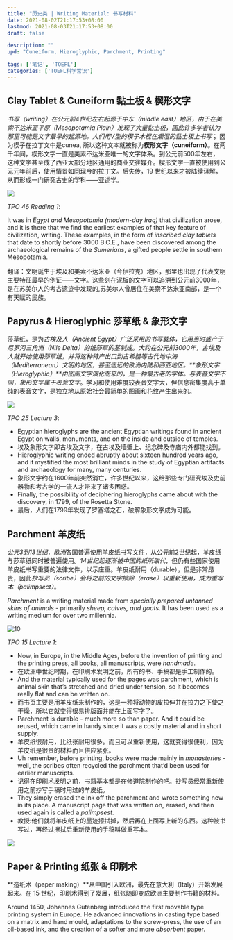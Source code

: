 ```yaml
---
title: "历史类 | Writing Material: 书写材料"
date: 2021-08-02T21:17:53+08:00
lastmod: 2021-08-03T21:17:53+08:00
draft: false

description: ""
upd: "Cuneiform, Hieroglyphic, Parchment, Printing"

tags: ['笔记', 'TOEFL']
categories: ['TOEFL科学常识']
---
```


<!--more-->

## Clay Tablet & Cuneiform 黏土板 & 楔形文字

*书写（writing）*在公元前4世纪左右起源于*中东（middle east）*地区，由于在*美索不达米亚平原（Mesopotamia Plain）*发现了大量黏土板，因此许多学者认为那里可能是文字最早的起源地。人们用V型的楔子木棍在潮湿的*黏土板上书写*； 因为楔子在拉丁文中是cunea, 所以这种文本就被称为**楔形文字（cuneiform）**。在两千年间，楔形文字一直是美索不达米亚唯一的文字体系。到公元前500年左右， 这种文字甚至成了西亚大部分地区通用的商业交往媒介。楔形文字一直被使用到公元元年前后，使用情景如同现今的拉丁文。后失传，19 世纪以来才被陆续译解，从而形成一门研究古史的学科——亚述学。

![](https://cdn.jsdelivr.net/gh/henrywu97/FigBed@master/Figs/20210816174035.jpg)

*TPO 46 Reading 1*:

It was in *Egypt and Mesopotamia (modern-day Iraq)* that civilization arose, and it is there that we find the earliest examples of that key feature of civilization, writing. These examples, in the form of *inscribed clay tablets* that date to shortly before 3000 B.C.E., have been discovered among the archaeological remains of the *Sumerians*, a gifted people settle in southern Mesopotamia.

翻译：文明诞生于埃及和美索不达米亚（今伊拉克）地区，那里也出现了代表文明主要特征最早的例证——文字。这些刻在泥板的文字可以追溯到公元前3000年，是在苏美尔人的考古遗迹中发现的,苏美尔人曾居住在美索不达米亚南部，是一个有天赋的民族。

## Papyrus & Hieroglyphic 莎草纸 & 象形文字

莎草纸，是为*古埃及人（Ancient Egypt）*广泛采用的书写载体，它用当时盛产于*尼罗河三角洲（Nile Delta）*的纸莎草的茎制成。大约在公元前3000年，古埃及人就开始使用莎草纸，并将这种特产出口到古希腊等古代地中海（Mediterranean）文明的地区，甚至遥远的欧洲内陆和西亚地区。**象形文字（Hieroglyphic）**由图画文字演化而来的，是一种最古老的字体。与表音文字不同，象形文字属于*表意文字*。学习和使用难度较表音文字大，但信息密集度高于单纯的表音文字，是独立地从原始社会最简单的图画和花纹产生出来的。

![](https://cdn.jsdelivr.net/gh/henrywu97/FigBed@master/Figs/20210816174106.jpg)

*TPO 25 Lecture 3*:

- Egyptian hieroglyphs are the ancient Egyptian writings found in ancient Egypt on walls, monuments, and on the inside and outside of temples. 
- 埃及象形文字即古埃及文字，在古埃及墙壁上、纪念碑及寺庙内外都能找到。
- Hieroglyphic writing ended abruptly about sixteen hundred years ago, and it mystified the most brilliant minds in the study of Egyptian artifacts and archaeology for many, many centuries.
- 象形文字约在1600年前突然消亡，许多世纪以来，这给那些专门研究埃及史前器物和考古学的一流人才带来了诸多困惑。
- Finally, the possibility of deciphering hieroglyphs came about with the discovery, in 1799, of the Rosetta Stone. 
- 最后，人们在1799年发现了罗塞塔之石，破解象形文字成为可能。

## Parchment 羊皮纸

*公元3到13世纪*，*欧洲*各国普遍使用羊皮纸书写文件，从公元前2世纪起，羊皮纸与莎草纸同时被普遍使用。*14世纪起逐渐被中国的纸所取代*，但仍有些国家使用羊皮纸书写重要的法律文件，以示庄重。羊皮纸耐用（durable），但是非常昂贵，因此*抄写员（scribe）*会将之前的*文字擦除（erase）*以重新使用，成为*重写本（palimpsect）*。

*Parchment* is a writing material made from *specially prepared untanned skins of animals* - primarily *sheep, calves, and goats*. It has been used as a writing medium for over two
millennia.

![10](https://cdn.jsdelivr.net/gh/henrywu97/FigBed@master/Figs/20210816174535.jpg)

*TPO 15 Lecture 1*:

- Now, in Europe, in the Middle Ages, before the invention of printing and the printing press, all books, all manuscripts, were *handmade*.
- 在欧洲中世纪时期，在印刷术发明之前，所有的书、手稿都是手工制作的。
- And the material typically used for the pages was parchment, which is animal skin that’s stretched and dried under tension, so it becomes really flat and can be written on. 
- 而书页主要是用羊皮纸来制作的，这是一种将动物的皮拉伸并在拉力之下使之干燥，所以它就变得很易排版面并能在上面写字了。
- Parchment is durable - much more so than paper. And it could be reused, which came in handy since it was a costly material and in short supply.
-  羊皮纸很耐用，比纸张耐用很多。而且可以重新使用，这就变得很便利，因为羊皮纸是很贵的材料而且供应紧张。
- Uh remember, before printing, books were made mainly in *monasteries* - well, the scribes often recycled the parchment that’d been used for earlier manuscripts. 
- 记得在印刷术发明之前，书籍基本都是在修道院制作的吧。抄写员经常重新使用之前抄写手稿时用过的羊皮纸。
- They simply erased the ink off the parchment and wrote something new in its place. A manuscript page that was written on, erased, and then used again is called a *palimpsest*. 
- 教授:他们就将羊皮纸上的墨迹擦拭掉，然后再在上面写上新的东西。这种被书写过，再经过擦拭后重新使用的手稿叫做重写本。

![](https://cdn.jsdelivr.net/gh/henrywu97/FigBed@master/Figs/20210816175055.jpg)

## Paper & Printing 纸张 & 印刷术

**造纸术（paper making）**从中国引入欧洲，最先在意大利（Italy）开始发展起来。在 15 世纪，印刷术得到了发展，纸张随即变成欧洲主要制作书籍的材料。

Around 1450, Johannes Gutenberg introduced the first movable type printing system in Europe. He advanced innovations in casting type based on a matrix and hand mould, adaptations to the screw-press, the use of an oil-based ink, and the creation of a softer and more *absorbent* paper.